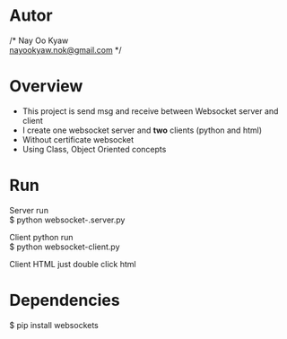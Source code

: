 # Autor
/* 
Nay Oo Kyaw <br>
nayookyaw.nok@gmail.com
*/

# Overview
- This project is send msg and receive between Websocket server and client <br>
- I create one websocket server and <strong>two</strong> clients (python and html) <br>
- Without certificate websocket <br>
- Using Class, Object Oriented concepts <br>

# Run
Server run <br>
$ python websocket-.server.py

Client python run <br>
$ python websocket-client.py

Client HTML
just double click html

# Dependencies
$ pip install websockets